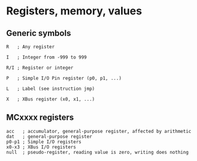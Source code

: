 # Registers, memory, values

## Generic symbols

```
R   ; Any register

I   ; Integer from -999 to 999

R/I ; Register or integer

P   ; Simple I/O Pin register (p0, p1, ...)

L   ; Label (see instruction jmp)

X   ; XBus register (x0, x1, ...)
```

## MCxxxx registers

```
acc   ; accumulator, general-purpose register, affected by arithmetic
dat   ; general-purpose register
p0-p1 ; Simple I/O registers
x0-x3 ; XBus I/O registers
null  ; pseudo-register, reading value is zero, writing does nothing
```
